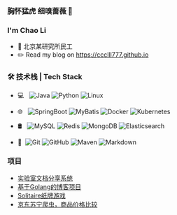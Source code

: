 ### 胸怀猛虎 细嗅蔷薇 👋

### I'm Chao Li

- 🌱 北京某研究所民工
- ✏️ Read my blog on https://ccclll777.github.io

### 🛠 技术栈 | Tech Stack

- 💻 &#160; ![Java](https://img.shields.io/badge/-Java-333333?style=flat&logo=Java&logoColor=007396)
![Python](https://img.shields.io/badge/-Python-333333?style=flat&logo=payoneer&logoColor=FF4800)
![Linux](https://img.shields.io/badge/-Linux-333333?style=flat&logo=Linux&logoColor=FCC624)
- 🌐 &#160; ![SpringBoot](https://img.shields.io/badge/-SpringBoot-333333?style=flat&logo=SpringBoot)
![MyBatis](https://img.shields.io/badge/-MyBatis-333333?style=flat&logo=MyBatis)
![Docker](https://img.shields.io/badge/-Docker-333333?style=flat&logo=Docker)
![Kubernetes](https://img.shields.io/badge/-Kubernetes-333333?style=flat&logo=Kubernetes)

- 🛢 &#160; ![MySQL](https://img.shields.io/badge/-MySQL-333333?style=flat&logo=mysql)
![Redis](https://img.shields.io/badge/-Redis-333333?style=flat&logo=Redis)
![MongoDB](https://img.shields.io/badge/-MongoDB-333333?style=flat&logo=mongodb)
![Elasticsearch](https://img.shields.io/badge/-Elasticsearch-333333?style=flat&logo=Elasticsearch)

- 🔧 &#160;![Git](https://img.shields.io/badge/-Git-333333?style=flat&logo=git)
![GitHub](https://img.shields.io/badge/-GitHub-333333?style=flat&logo=github)
![Maven](https://img.shields.io/badge/-Maven-333333?style=flat&logo=Maven)
![Markdown](https://img.shields.io/badge/-Markdown-333333?style=flat&logo=markdown)

### 项目
- [实验室文档分享系统](https://github.com/ccclll777/document-sharing-backend)
- [基于Golang的博客项目](https://github.com/ccclll777/awesome-blog)
- [Solitaire纸牌游戏](https://github.com/ccclll777/Windows_Solitaire_game)
- [京东苏宁爬虫，商品价格比较](https://github.com/ccclll777/JDSNCompare/blob/master/README.md)

